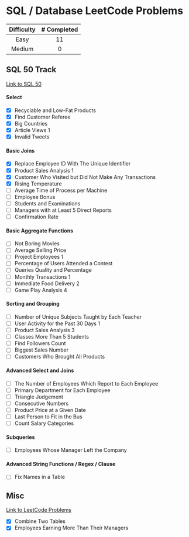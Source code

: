 # SQL / Database LeetCode Problems

| Difficulty | # Completed |
| :-------------------: | :----------: |
| Easy            | 11      |
| Medium            | 0      |

## SQL 50 Track
[Link to SQL 50](https://leetcode.com/studyplan/top-sql-50/)
#### Select
- [x] Recyclable and Low-Fat Products
- [x] Find Customer Referee
- [x] Big Countries
- [x] Article Views 1
- [x] Invalid Tweets
#### Basic Joins
- [x] Replace Employee ID With The Unique Identifier
- [x] Product Sales Analysis 1
- [x] Customer Who Visited but Did Not Make Any Transactions
- [x] Rising Temperature
- [ ] Average Time of Process per Machine
- [ ] Employee Bonus
- [ ] Students and Examinations
- [ ] Managers with at Least 5 Direct Reports
- [ ] Confirmation Rate
#### Basic Aggregate Functions
- [ ] Not Boring Movies
- [ ] Average Selling Price
- [ ] Project Employees 1
- [ ] Percentage of Users Attended a Contest
- [ ] Queries Quality and Percentage
- [ ] Monthly Transactions 1
- [ ] Immediate Food Delivery 2
- [ ] Game Play Analysis 4
#### Sorting and Grouping
- [ ] Number of Unique Subjects Taught by Each Teacher
- [ ] User Activity for the Past 30 Days 1
- [ ] Product Sales Analysis 3
- [ ] Classes More Than 5 Students
- [ ] Find Followers Count
- [ ] Biggest Sales Number
- [ ] Customers Who Brought All Products
#### Advanced Select and Joins
- [ ] The Number of Employees Which Report to Each Employee
- [ ] Primary Department for Each Employee
- [ ] Triangle Judgement
- [ ] Consecutive Numbers
- [ ] Product Price at a Given Date
- [ ] Last Person to Fit in the Bus
- [ ] Count Salary Categories
#### Subqueries
- [ ] Employees Whose Manager Left the Company
#### Advanced String Functions / Regex / Clause
- [ ] Fix Names in a Table
## Misc
[Link to LeetCode Problems](https://leetcode.com/problemset/database/?sorting=W3sic29ydE9yZGVyIjoiQVNDRU5ESU5HIiwib3JkZXJCeSI6IkRJRkZJQ1VMVFkifV0%3D)
- [x] Combine Two Tables
- [x] Employees Earning More Than Their Managers
